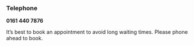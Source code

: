 ### Telephone

**0161 440 7876**

It’s best to book an appointment to avoid long waiting times. Please phone ahead to book.
